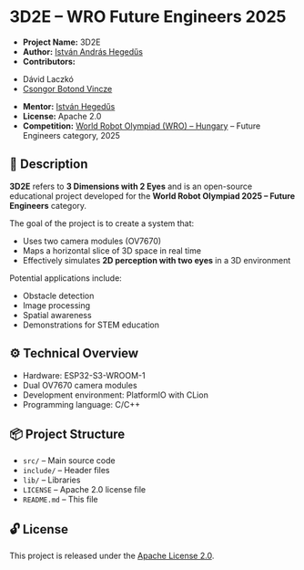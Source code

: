 # 3D2E – WRO Future Engineers 2025

* **Project Name:** 3D2E
* **Author:** [István András Hegedűs](https://github.com/HIAndris)
* **Contributors:**
 - Dávid Laczkó
 - [Csongor Botond Vincze](https://github.com/Slampis1)
* **Mentor:** [István Hegedűs](https://github.com/istvan-hegedus)
* **License:** Apache 2.0
* **Competition:** [World Robot Olympiad (WRO) – Hungary](https://wro.hu/) – Future Engineers category, 2025

## 📌 Description

**3D2E** refers to **3 Dimensions with 2 Eyes** and is an open-source educational project developed for the **World Robot Olympiad 2025 – Future Engineers** category.

The goal of the project is to create a system that:

- Uses two camera modules (OV7670)
- Maps a horizontal slice of 3D space in real time
- Effectively simulates **2D perception with two eyes** in a 3D environment

Potential applications include:
- Obstacle detection
- Image processing
- Spatial awareness
- Demonstrations for STEM education

## ⚙️ Technical Overview

- Hardware: ESP32-S3-WROOM-1
- Dual OV7670 camera modules
- Development environment: PlatformIO with CLion
- Programming language: C/C++

## 📦 Project Structure

- `src/` – Main source code
- `include/` – Header files
- `lib/` – Libraries
- `LICENSE` – Apache 2.0 license file
- `README.md` – This file

## 🔓 License

This project is released under the [Apache License 2.0](https://www.apache.org/licenses/LICENSE-2.0).
